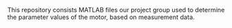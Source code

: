 This repository consists MATLAB files our project group used to determine the parameter values of the motor, based on measurement data.
